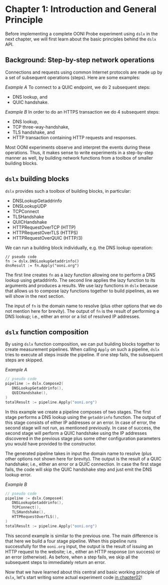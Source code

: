 
# Chapter 1: Introduction and General Principle

Before implementing a complete OONI Probe experiment using `dslx` in the next chapter, we
will first learn about the basic principles behind the `dslx` API.

## Background: Step-by-step network operations

Connections and requests using common Internet protocols are made up by a set of subsequent
operations (steps). Here are some examples:

*Example A* To connect to a QUIC endpoint, we do 2 subsequent steps:

* DNS lookup, and
* QUIC handshake.

*Example B* In order to do an HTTPS transaction we do 4 subsequent steps:

* DNS lookup,
* TCP three-way-handshake,
* TLS handshake, and
* HTTP transaction containing HTTP requests and responses.

Most OONI experiments observe and interpret the events during these operations. Thus, it makes
sense to write experiments in a step-by-step manner as well, by building network functions
from a toolbox of smaller building blocks.

## `dslx` building blocks

`dslx` provides such a toolbox of building blocks, in particular:

* DNSLookupGetaddrinfo
* DNSLookupUDP
* TCPConnect
* TLSHandshake
* QUICHandshake
* HTTPRequestOverTCP (HTTP)
* HTTPRequestOverTLS (HTTPS)
* HTTPRequestOverQUIC (HTTP/3)

We can run a building block individually, e.g. the DNS lookup operation:

```golang
// pseudo code
fn := dslx.DNSLookupGetaddrinfo()
dnsResult := fn.Apply("ooni.org")
```

The first line creates `fn` as a lazy function allowing one to perform a DNS
lookup using getaddrinfo. The second line applies the lazy function to its
arguments and produces a results. We use lazy functions in `dslx` because that
allows us to compose lazy functions together to build pipelines, as we will
show in the next section.

The input of `fn` is the domain name to resolve (plus other options that we
do not mention here for brevity). The output of `fn` is the result of
performing a DNS lookup; i.e., either an error or a list of resolved IP addresses.

## `dslx` function composition

By using `dslx` function composition, we can put building blocks together to create
measurement pipelines. When calling `Apply` on such a pipeline, `dslx` tries to
execute all steps inside the pipeline. If one step fails, the subsequent steps are
skipped.

*Example A*

```Go
// pseudo code
pipeline := dslx.Compose2(
   DNSLookupGetaddrinfo(),
   QUICHandshake(),
)
totalResult := pipeline.Apply("ooni.org")
```

In this example we create a pipeline composes of two stages. The first stage performs
a DNS lookup using the `getaddrinfo` function. The output of this stage consists of
either IP addresses or an error. In case of error, the second stage will not run, as
mentioned previously. In case of success, the second stage will perform a QUIC
handshake using the IP addresses discovered in the previous stage plus some other
configuration parameters you would have provided to the constructor.

The generated pipeline takes in input the domain name to resolve (plus other options
not shown here for brevity). The output is the result of a QUIC handshake; i.e.,
either an error or a QUIC connection. In case the first stage fails, the code will
skip the QUIC handshake step and just emit the DNS lookup error.


*Example B*
```Go
// pseudo code
pipeline := dslx.Compose4(
   DNSLookupGetaddrinfo(),
   TCPConnect(),
   TLSHandshake(),
   HTTPRequestOverTLS(),
)
totalResult := pipeline.Apply("ooni.org")
```

This second example is similar to the previous one. The main difference is that here
we build a four stage pipeline. When this pipeline runs successfully for the `ooni.org`
input, the output is the result of issuing an HTTP request to the website; i.e.,
either an HTTP response (on success) or an error (otherwise). As before, when a step
fails, we skip all the subsequent steps to immediately return an error.

Now that we have learned about this central and basic working principle of `dslx`, let's
start writing some actual experiment code [in chapter02](../chapter02/README.md)!

